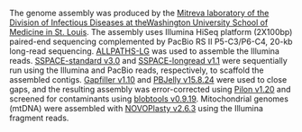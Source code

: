 The genome assembly was produced by the [Mitreva laboratory of the Division of Infectious Diseases at theWashington University School of Medicine in St. Louis](https://infectiousdiseases.wustl.edu/people/makedonka-mitreva/). The assembly uses Illumina HiSeq platform (2X100bp) paired-end sequencing complemented by PacBio RS II P5-C3/P6-C4, 20-kb long-read sequencing. [ALLPATHS-LG](https://www.ncbi.nlm.nih.gov/pmc/articles/PMC3029755) was used to assemble the Illumina reads. [SSPACE-standard v3.0](https://pubmed.ncbi.nlm.nih.gov/21149342) and [SSPACE-longread v1.1](https://pubmed.ncbi.nlm.nih.gov/24950923) were sequentially run using the Illumina and PacBio reads, respectively, to scaffold the assembled contigs. [Gapfiller v1.10](https://pubmed.ncbi.nlm.nih.gov/22731987) and [PBJelly v15.8.24](https://pubmed.ncbi.nlm.nih.gov/23185243) were used to close gaps, and the resulting assembly was error-corrected using [Pilon v1.20](https://www.ncbi.nlm.nih.gov/pmc/articles/PMC4237348/) and screened for contaminants using [blobtools v0.9.19](https://blobtools.readme.io/). Mitochondrial genomes (mtDNA) were assembled with [NOVOPlasty v2.6.3](https://www.ncbi.nlm.nih.gov/pmc/articles/PMC5389512/) using the Illumina fragment reads.
